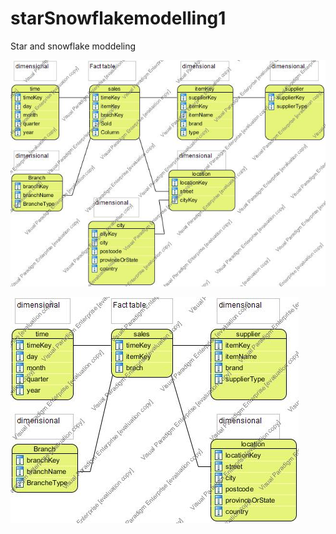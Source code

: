 # starSnowflakemodelling1
Star and snowflake moddeling 

![SnowFlake](https://raw.githubusercontent.com/rickadams2/starSnowflakemodelling1/master/SnowFlakeSchema1.jpg "Optional title")


![Star schema](https://raw.githubusercontent.com/rickadams2/starSnowflakemodelling1/master/StarSchema1.jpg "Optional title")
